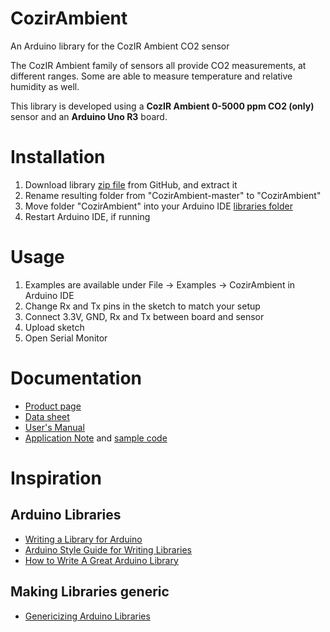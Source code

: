 # CozirAmbient
An Arduino library for the CozIR Ambient CO2 sensor

The CozIR Ambient family of sensors all provide CO2 measurements, at different ranges. Some are able to measure temperature and relative humidity as well.

This library is developed using a **CozIR Ambient 0-5000 ppm CO2 (only)** sensor and an **Arduino Uno R3** board.


# Installation
1. Download library [zip file](https://github.com/mjackdk/CozirAmbient/archive/master.zip)
   from GitHub, and extract it
2. Rename resulting folder from "CozirAmbient-master" to "CozirAmbient"
3. Move folder "CozirAmbient" into your Arduino IDE [libraries folder](https://www.arduino.cc/en/Guide/Libraries)
4. Restart Arduino IDE, if running


# Usage
1. Examples are available under File -> Examples -> CozirAmbient in Arduino IDE
2. Change Rx and Tx pins in the sketch to match your setup
3. Connect 3.3V, GND, Rx and Tx between board and sensor
4. Upload sketch
5. Open Serial Monitor

# Documentation
* [Product page](https://www.co2meter.com/collections/0-1-co2/products/cozir-ambient-5000-ppm-co2-sensor)
* [Data sheet](https://cdn.shopify.com/s/files/1/0019/5952/files/Datasheet_COZIR_A_CO2Meter_4_15.pdf)
* [User's Manual](http://co2meters.com/Documentation/Manuals/Manual_GC_0024_0025_0026_Revised8.pdf)
* [Application Note](http://co2meters.com/Documentation/AppNotes/AN128-COZIRWR-arduino-uart.pdf)
  and [sample code](http://co2meters.com/Documentation/AppNotes/AN128-COZIRWR-arduino-uart.zip)


# Inspiration

## Arduino Libraries

* [Writing a Library for Arduino](https://www.arduino.cc/en/Hacking/LibraryTutorial)
* [Arduino Style Guide for Writing Libraries](https://www.arduino.cc/en/Reference/APIStyleGuide)
* [How to Write A Great Arduino Library](https://www.sparkfun.com/news/3245)

## Making Libraries generic
* [Genericizing Arduino Libraries](https://www.sparkfun.com/news/2194)

